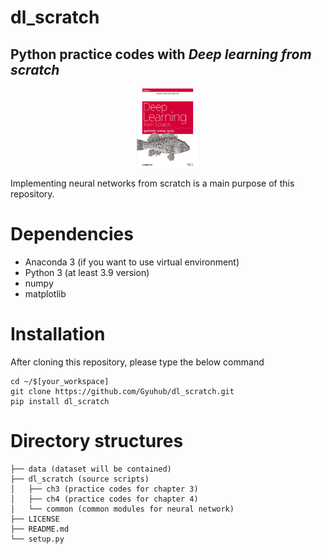 # dl_scratch
## Python practice codes with ***Deep learning from scratch***

<img src="./data/images/deep_learning_from_scratch.jpg"
     alt="Image of the book"
     title="Deep learning from scratch"
     style="display: block; margin-left: auto; margin-right: auto; width: 20%; text-align: center"/>

Implementing neural networks from scratch is a main purpose of this repository.

# Dependencies
- Anaconda 3 (if you want to use virtual environment)
- Python 3 (at least 3.9 version)
- numpy
- matplotlib

# Installation
After cloning this repository, please type the below command
```
cd ~/$[your_workspace]
git clone https://github.com/Gyuhub/dl_scratch.git
pip install dl_scratch
```

# Directory structures
```text
├── data (dataset will be contained)
├── dl_scratch (source scripts)
│   ├── ch3 (practice codes for chapter 3)
│   ├── ch4 (practice codes for chapter 4)
│   └── common (common modules for neural network)
├── LICENSE
├── README.md
└── setup.py
```
